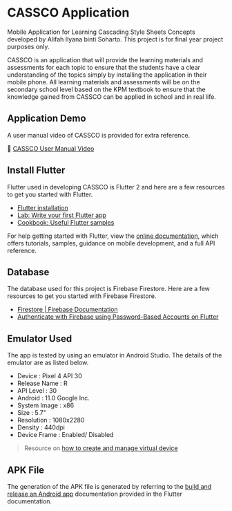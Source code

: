 # CASSCO Application

Mobile Application for Learning Cascading Style Sheets Concepts developed by Alifah Ilyana binti Soharto. This project is for final year project purposes only.

CASSCO is an application that will provide the learning materials and assessments for each topic to ensure that the students have a clear understanding of the topics simply by installing the application in their mobile phone. All learning materials and assessments will be on the secondary school level based on the KPM textbook to ensure that the knowledge gained from CASSCO can be applied in school and in real life.

## Application Demo

A user manual video of CASSCO is provided for extra reference.

:pushpin: [CASSCO User Manual Video](https://youtu.be/Hwj6oawI6cw)

## Install Flutter

Flutter used in developing CASSCO is Flutter 2 and here are a few resources to get you started with Flutter.

- [Flutter installation](https://docs.flutter.dev/get-started/install)
- [Lab: Write your first Flutter app](https://flutter.dev/docs/get-started/codelab)
- [Cookbook: Useful Flutter samples](https://flutter.dev/docs/cookbook)

For help getting started with Flutter, view the
[online documentation](https://flutter.dev/docs), which offers tutorials,
samples, guidance on mobile development, and a full API reference.

## Database

The database used for this project is Firebase Firestore. Here are a few resources to get you started with Firebase Firestore.

- [Firestore | Firebase Documentation](https://firebase.google.com/docs/firestore/quickstart)
- [Authenticate with Firebase using Password-Based Accounts on Flutter](https://firebase.google.com/docs/auth/flutter/password-auth)

## Emulator Used

The app is tested by using an emulator in Android Studio. The details of the emulator are as listed below.

- Device : Pixel 4 API 30
- Release Name : R
- API Level : 30
- Android : 11.0 Google Inc.
- System Image : x86
- Size : 5.7"
- Resolution : 1080x2280
- Density : 440dpi
- Device Frame : Enabled/ Disabled

> Resource on [how to create and manage virtual device](https://developer.android.com/studio/run/managing-avds)

## APK File

The generation of the APK file is generated by referring to the [build and release an Android app](https://docs.flutter.dev/deployment/android) documentation provided in the Flutter documentation.

